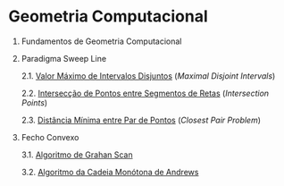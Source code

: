 # Geometria Computacional


1. Fundamentos de Geometria Computacional

2. Paradigma Sweep Line

   2.1. [Valor Máximo de Intervalos Disjuntos](algoritmos/andrews_monotone_chain.cpp) (*Maximal Disjoint Intervals*)

   2.2. [Intersecção de Pontos entre Segmentos de Retas](algoritmos/mindist_sweepline.cpp) (*Intersection Points*)

   2.3. [Distância Mínima entre Par de Pontos](algoritmos/mindist_sweepline.cpp) (*Closest Pair Problem*)

3. Fecho Convexo

   3.1. [Algoritmo de Grahan Scan](algoritmos/grahan_scan.cpp)
   
   3.2. [Algoritmo da Cadeia Monótona de Andrews](algoritmos/andrews_monotone_chain.cpp)
